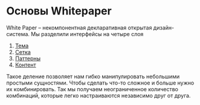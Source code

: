 # Основы Whitepaper

White Paper – некомпонентная декларативная открытая дизайн-система. Мы разделили интерфейсы на четыре слоя

1. [Тема](theme.md)
2. [Сетка](layout.md)
3. [Паттерны](patterns.md)
4. [Контент](content.md)

Такое деление позволяет нам гибко манипулировать небольшими простыми сущностями. Чтобы сделать что-то сложное и больше нужно их комбинировать. Так мы получаем неограниченное количество комбинаций, которые легко настраиваются независимо друг от друга.
